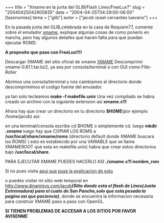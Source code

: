 +++
title = "Xmame en la junta del GLIB/Flash Linex/FreeLux?"
slug = "20040425042905835"
date = "2004-04-25T04:29:00-06:00"
[taxonomies]
tema = ["glib"]
autor = ["jacob israel cervantes luevano"]
+++

En la pasada junta del GLIB,celebrada en la casa de Requiem77, comente
sobre el emulador [xmame](http://x.mame.net), explique algunas cosas de
como ponerlo en marcha, pero hay algunos detalles que hacen falta para
que puedan ejecutar ROMS:

<!-- more -->
**A proposito que paso con FreeLux!!!!**

Descargar XMAME del sitio oficial de xmame [XMAME](http://x.mame.net)
Descomprimir xmame-0.81.1.tar.bz2, ya sea por consola/terminal o con GUI
como Fille-Roller

Abrimos una consola/terminal y nos cambiamos al directorio donde
descomprimimos el codigo fuente del emulador.

ya tan solo tecleamos **make -f makefile.unix** Una vez compilado se
habra creado un archivo con la siguiente extension asi **xmame.x11**

Ahora hay que crear un directorio en tu directorio **$HOME**(por ejemplo
/home/jacob) asi:

en una terminal/consola escribe cd $HOME o simplemente cd. luego **mkdir
.xmame** luego hay que COPIAR LOS ROMS a **/usr/local/share/xmame/roms**
(directorio default donde XMAME buscara los ROMS) ( esto es establecido
por una VARIABLE que se llama XMAMEROOT que esta en makefile.unix) habra
que crear estos directorios bajo **/usr/local/share**.

PARA EJECUTAR XMAME PUEDES HACERLO ASI **./xmame.x11 nombre_rom**

  
  

Si no pues visita [aqui que puse la explicacion de
esto](http://www.expoautotransportebajio.com/jacob/xmame-mini-howto.htm)

o puedes visitar mi sitio web temporal en
<http://www.dinamisys.com/jacob>***(Sitio donde esta el flash de
Linex(Junta Extremadura) para el cuate de San Pancho,solo que esta
pesada la pagina asi que paciencia)***, donde se encuentra la
informacion necesaria para construir XMAME paso a paso con OpenGL.

**SI TIENEN PROBLEMAS DE ACCESAR A LOS SITIOS POR FAVOR AVISENME**

